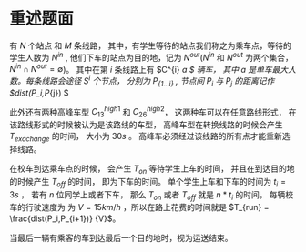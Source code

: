 # 重述题面

有 $N$ 个站点 和 $M$ 条线路， 其中，有学生等待的站点我们称之为乘车点，等待的学生人数为 $N^{in}$ , 他们下车的站点为目的地，记为 $N^{out}$($N^{in}$ 和 $N^{out}$ 为两个集合，$N^{in} \cap N^{out} = \emptyset$)。 其中在第 $i$ 条线路上有 $C^{i} _a $ 辆车， 其中 $a$ 是单车最大人数。每条线路会途径 $S^{i}$ 个节点， 分别为 $P_{\{1...i\}}$ , 节点间 $P_i$ 与 $P_j$ 的距离记作 $dist(P_i,P_{j}) $

此外还有两种高峰车型 $C^{high1} _13$ 和 $C^{high2} _26$， 这两种车可以在任意路线形式， 在该路线形式的时候被认为是该路线的车型， 高峰车型在转换线路的时候会产生 $T_{exachange}$ 的时间， 大小为 $30s$ 。 高峰车必须经过该线路的所有点才能重新选择线路。

在校车到达乘车点的时候， 会产生 $T_{on}$ 等待学生上车的时间， 并且在到达目的地的时候产生 $T_{off}$ 的时间， 即为下车的时间。 单个学生上车和下车的时间为 $t_i = 3s$ ， 若有 $n$ 位同学上或者下车， 那么 $T_{on}$ 或者 $T_{off}$ 就是 $n * t_i$ 的时间， 每辆校车的行驶速度为 为 $V = 15km/h$ ，所以在路上花费的时间就是 $T_{run} = \frac{dist(P_i,P_{i+1})} {V}$。

当最后一辆有乘客的车到达最后一个目的地时，视为运送结束。